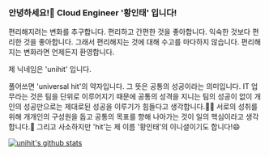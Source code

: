 ### 안녕하세요!👋 Cloud Engineer '황인태' 입니다!

편리해지려는 변화를 추구합니다.
편리하고 간편한 것을 좋아합니다.
익숙한 것보다 편리한 것을 좋아합니다.
그래서 편리해지는 것에 대해 수고를 마다하지 않습니다.
편리해지는 변화라면 언제든지 환영합니다.

제 닉네임은 'unihit' 입니다.

풀어쓰면 'universal hit'의 약자입니다.
그 뜻은 공통의 성공이라는 의미입니다.
IT 업무라는 것은 팀을 단위로 이루어지기 때문에 공통의 성격을 지니는 팀의 성공이 없이 개인의 성공만으로는 제대로된 성공을 이루기가 힘들다고 생각합니다.🤔💬
서로의 성취를 위해 개개인의 구성원을 돕고 공통의 목표를 향해 나아가는 것이 일의 핵심이라고 생각합니다.👯
그리고 사소하지만 'hit'는 제 이름 '황인태'의 이니셜이기도 합니다!😄

[![unihit's github stats](https://github-readme-stats.vercel.app/api?username=unihit&theme=dracula&show_icons=true)](https://github.com/unihit)

<!--
**unihit/unihit** is a ✨ _special_ ✨ repository because its `README.md` (this file) appears on your GitHub profile.

Here are some ideas to get you started:

- 🔭 I’m currently working on ...
- 🌱 I’m currently learning ...
- 👯 I’m looking to collaborate on ...
- 🤔 I’m looking for help with ...
- 💬 Ask me about ...
- 📫 How to reach me: ...
- 😄 Pronouns: ...
- ⚡ Fun fact: ...
-->
